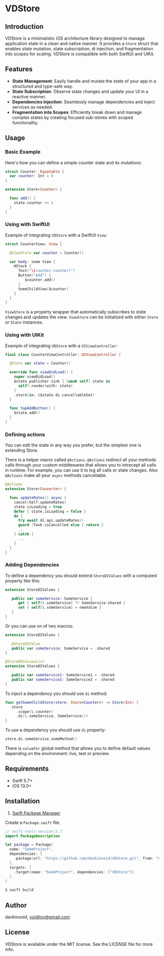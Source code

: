 # VDStore

## Introduction

VDStore is a minimalistic iOS architecture library designed to manage application state in a clean and native manner. It provides a `Store` struct that enables state mutation, state subscription, di injection, and fragmentation into scopes for scaling. VDStore is compatible with both SwiftUI and UIKit.

## Features

- **State Management**: Easily handle and mutate the state of your app in a structured and type-safe way.
- **State Subscription**: Observe state changes and update your UI in a reactive manner.
- **Dependencies Injection**: Seamlessly manage dependencies and inject services as needed.
- **Fragmentation into Scopes**: Efficiently break down and manage complex states by creating focused sub-stores with scoped functionality.

## Usage

### Basic Example

Here's how you can define a simple counter state and its mutations:

```swift
struct Counter: Equatable {
  var counter: Int = 0
}

extension Store<Counter> {

  func add() {
    state.counter += 1
  }
}
```

### Using with SwiftUI

Example of integrating `VDStore` with a SwiftUI `View`:

```swift
struct CounterView: View {

  @ViewStore var counter = Counter() 

  var body: some View {
    HStack {
      Text("\(counter.counter)")
      Button("Add") {
         $counter.add()
      }
      SomeChildView($counter)
    }
  }
}
```
`ViewStore` is a property wrapper that automatically subscribes to state changes and updates the view. `ViewStore` can be initialized with either `Store` or `State` instances.

### Using with UIKit

Example of integrating `VDStore` with a `UIViewController`:

```swift
final class CounterViewController: UIViewController {

  @Store var state = Counter()

  override func viewDidLoad() {
    super.viewDidLoad()
    $state.publisher.sink { [weak self] state in
      self?.render(with: state)
    }
    .store(in: &$state.di.cancellableSet)
  }

  func tapAddButton() {
    $state.add()
  }
}
```

### Defining actions
You can edit the state in any way you prefer, but the simplest one is extending Store.

There is a helper macro called `@Actions`. `@Actions` redirect all your methods calls through your custom middlewares that allows you to intrecept all calls in runtime. For example, you can use it to log all calls or state changes. Also `@Actions` make all your `async` methods cancellable.
```swift
@Actions
extension Store<Converter> {

  func updateRates() async {
    cancel(Self.updateRates)
    state.isLoading = true
    defer { state.isLoading = false }
    do {
      try await di.api.updateRates()
      guard !Task.isCancelled else { return }
      ...
    } catch {
      ...
    }
  }
}

```

### Adding Dependencies

To define a dependency you should extend `StoreDIValues` with a computed property like this:
```swift
extension StoreDIValues {

   public var someService: SomeService {
      get { self[\.someService] ?? SomeService.shared }
      set { self[\.someService] = newValue }
   }
}
```
Or you can use on of two macros:
```swift
extension StoreDIValues {

   @StoreDIValue
   public var someService: SomeService = .shared
}
```
```swift
@StoreDIValuesList
extension StoreDIValues {

   public var someService1: SomeService1 = .shared
   public var someService2: SomeService2 = .shared
}
```
To inject a dependency you should use `di` method:
```swift
func getSomeChildStore(store: Store<Counter>) -> Store<Int> {
   store
     .scope(\.counter)
     .di(\.someService, SomeService())
}
```
To use a dependency you should use `di` property:
```swift
store.di.someService.someMethod()
```
There is `valueFor` global method that allows you to define default values depending on the environment: live, test or preview.

## Requirements

- Swift 5.7+
- iOS 13.0+

## Installation

1. [Swift Package Manager](https://github.com/apple/swift-package-manager)

Create a `Package.swift` file.
```swift
// swift-tools-version:5.7
import PackageDescription

let package = Package(
  name: "SomeProject",
  dependencies: [
    .package(url: "https://github.com/dankinsoid/VDStore.git", from: "0.15.0")
  ],
  targets: [
    .target(name: "SomeProject", dependencies: ["VDStore"])
  ]
)
```
```ruby
$ swift build
```

## Author

dankinsoid, voidilov@gmail.com

## License

VDStore is available under the MIT license. See the LICENSE file for more info.

